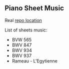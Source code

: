 ## Piano Sheet Music

Real [repo location](https://git.sr.ht/~lunics/musescore)

List of sheets music:
- BVW 565
- BWV 847
- BWV 934
- BWV 937
- Rameau - L'Egytienne
